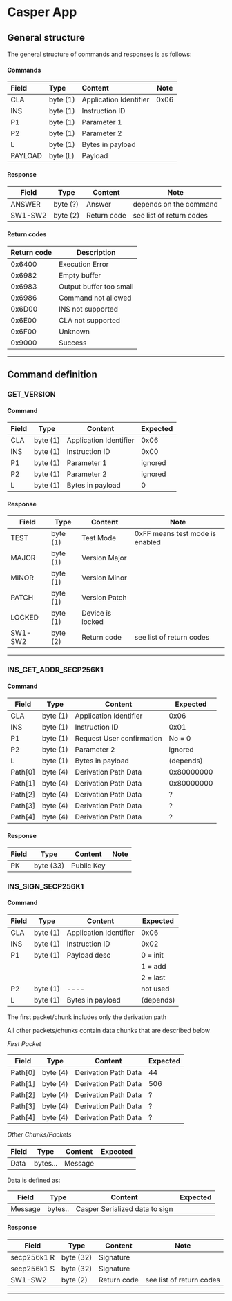 # Casper App

## General structure

The general structure of commands and responses is as follows:

#### Commands

| Field   | Type     | Content                | Note |
| :------ | :------- | :--------------------- | ---- |
| CLA     | byte (1) | Application Identifier | 0x06 |
| INS     | byte (1) | Instruction ID         |      |
| P1      | byte (1) | Parameter 1            |      |
| P2      | byte (1) | Parameter 2            |      |
| L       | byte (1) | Bytes in payload       |      |
| PAYLOAD | byte (L) | Payload                |      |

#### Response

| Field   | Type     | Content     | Note                     |
| ------- | -------- | ----------- | ------------------------ |
| ANSWER  | byte (?) | Answer      | depends on the command   |
| SW1-SW2 | byte (2) | Return code | see list of return codes |

#### Return codes

| Return code | Description             |
| ----------- | ----------------------- |
| 0x6400      | Execution Error         |
| 0x6982      | Empty buffer            |
| 0x6983      | Output buffer too small |
| 0x6986      | Command not allowed     |
| 0x6D00      | INS not supported       |
| 0x6E00      | CLA not supported       |
| 0x6F00      | Unknown                 |
| 0x9000      | Success                 |

---------

## Command definition

### GET_VERSION

#### Command

| Field | Type     | Content                | Expected |
| ----- | -------- | ---------------------- | -------- |
| CLA   | byte (1) | Application Identifier | 0x06     |
| INS   | byte (1) | Instruction ID         | 0x00     |
| P1    | byte (1) | Parameter 1            | ignored  |
| P2    | byte (1) | Parameter 2            | ignored  |
| L     | byte (1) | Bytes in payload       | 0        |

#### Response

| Field   | Type     | Content          | Note                            |
| ------- | -------- | ---------------- | ------------------------------- |
| TEST    | byte (1) | Test Mode        | 0xFF means test mode is enabled |
| MAJOR   | byte (1) | Version Major    |                                 |
| MINOR   | byte (1) | Version Minor    |                                 |
| PATCH   | byte (1) | Version Patch    |                                 |
| LOCKED  | byte (1) | Device is locked |                                 |
| SW1-SW2 | byte (2) | Return code      | see list of return codes        |

--------------

### INS_GET_ADDR_SECP256K1

#### Command

| Field      | Type           | Content                | Expected          |
| ---------- | -------------- | ---------------------- | ----------------- |
| CLA        | byte (1)       | Application Identifier | 0x06              |
| INS        | byte (1)       | Instruction ID         | 0x01              |
| P1         | byte (1)       | Request User confirmation | No = 0         |
| P2         | byte (1)       | Parameter 2            | ignored           |
| L          | byte (1)       | Bytes in payload       | (depends)         |
| Path[0]    | byte (4)       | Derivation Path Data   | 0x80000000 | 44   |
| Path[1]    | byte (4)       | Derivation Path Data   | 0x80000000 | 506  |
| Path[2]    | byte (4)       | Derivation Path Data   | ?                 |
| Path[3]    | byte (4)       | Derivation Path Data   | ?                 |
| Path[4]    | byte (4)       | Derivation Path Data   | ?                 |

#### Response

| Field   | Type      | Content               | Note                     |
| ------- | --------- | --------------------- | ------------------------ |
| PK      | byte (33) | Public Key            |                          |

### INS_SIGN_SECP256K1

#### Command

| Field | Type     | Content                | Expected  |
| ----- | -------- | ---------------------- | --------- |
| CLA   | byte (1) | Application Identifier | 0x06      |
| INS   | byte (1) | Instruction ID         | 0x02      |
| P1    | byte (1) | Payload desc           | 0 = init  |
|       |          |                        | 1 = add   |
|       |          |                        | 2 = last  |
| P2    | byte (1) | ----                   | not used  |
| L     | byte (1) | Bytes in payload       | (depends) |

The first packet/chunk includes only the derivation path

All other packets/chunks contain data chunks that are described below

*First Packet*

| Field      | Type     | Content                | Expected  |
| ---------- | -------- | ---------------------- | --------- |
| Path[0]    | byte (4) | Derivation Path Data   | 44        |
| Path[1]    | byte (4) | Derivation Path Data   | 506       |
| Path[2]    | byte (4) | Derivation Path Data   | ?         |
| Path[3]    | byte (4) | Derivation Path Data   | ?         |
| Path[4]    | byte (4) | Derivation Path Data   | ?         |

*Other Chunks/Packets*

| Field   | Type     | Content         | Expected |
| ------- | -------- | --------------- | -------- |
| Data    | bytes... | Message         |          |

Data is defined as:

| Field   | Type     | Content         | Expected |
| ------- | -------- | --------------- | -------- |
| Message | bytes..  | Casper Serialized data to sign   |      |

#### Response

| Field   | Type      | Content     | Note                     |
| ------- | --------- | ----------- | ------------------------ |
| secp256k1 R     | byte (32) | Signature   |           |
| secp256k1 S     | byte (32) | Signature   |           |
| SW1-SW2 | byte (2)  | Return code | see list of return codes |

--------------
